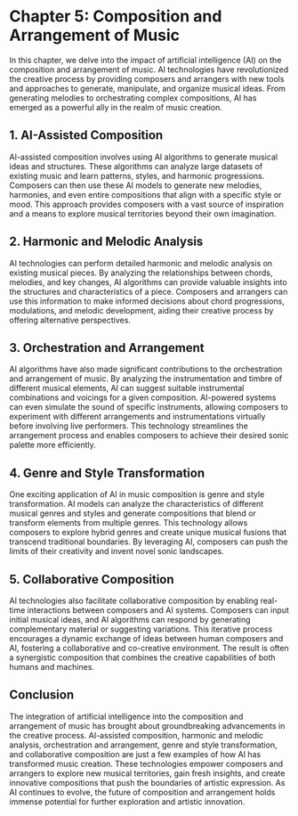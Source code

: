 Chapter 5: Composition and Arrangement of Music
===============================================

In this chapter, we delve into the impact of artificial intelligence (AI) on the composition and arrangement of music. AI technologies have revolutionized the creative process by providing composers and arrangers with new tools and approaches to generate, manipulate, and organize musical ideas. From generating melodies to orchestrating complex compositions, AI has emerged as a powerful ally in the realm of music creation.

**1. AI-Assisted Composition**
------------------------------

AI-assisted composition involves using AI algorithms to generate musical ideas and structures. These algorithms can analyze large datasets of existing music and learn patterns, styles, and harmonic progressions. Composers can then use these AI models to generate new melodies, harmonies, and even entire compositions that align with a specific style or mood. This approach provides composers with a vast source of inspiration and a means to explore musical territories beyond their own imagination.

**2. Harmonic and Melodic Analysis**
------------------------------------

AI technologies can perform detailed harmonic and melodic analysis on existing musical pieces. By analyzing the relationships between chords, melodies, and key changes, AI algorithms can provide valuable insights into the structures and characteristics of a piece. Composers and arrangers can use this information to make informed decisions about chord progressions, modulations, and melodic development, aiding their creative process by offering alternative perspectives.

**3. Orchestration and Arrangement**
------------------------------------

AI algorithms have also made significant contributions to the orchestration and arrangement of music. By analyzing the instrumentation and timbre of different musical elements, AI can suggest suitable instrumental combinations and voicings for a given composition. AI-powered systems can even simulate the sound of specific instruments, allowing composers to experiment with different arrangements and instrumentations virtually before involving live performers. This technology streamlines the arrangement process and enables composers to achieve their desired sonic palette more efficiently.

**4. Genre and Style Transformation**
-------------------------------------

One exciting application of AI in music composition is genre and style transformation. AI models can analyze the characteristics of different musical genres and styles and generate compositions that blend or transform elements from multiple genres. This technology allows composers to explore hybrid genres and create unique musical fusions that transcend traditional boundaries. By leveraging AI, composers can push the limits of their creativity and invent novel sonic landscapes.

**5. Collaborative Composition**
--------------------------------

AI technologies also facilitate collaborative composition by enabling real-time interactions between composers and AI systems. Composers can input initial musical ideas, and AI algorithms can respond by generating complementary material or suggesting variations. This iterative process encourages a dynamic exchange of ideas between human composers and AI, fostering a collaborative and co-creative environment. The result is often a synergistic composition that combines the creative capabilities of both humans and machines.

**Conclusion**
--------------

The integration of artificial intelligence into the composition and arrangement of music has brought about groundbreaking advancements in the creative process. AI-assisted composition, harmonic and melodic analysis, orchestration and arrangement, genre and style transformation, and collaborative composition are just a few examples of how AI has transformed music creation. These technologies empower composers and arrangers to explore new musical territories, gain fresh insights, and create innovative compositions that push the boundaries of artistic expression. As AI continues to evolve, the future of composition and arrangement holds immense potential for further exploration and artistic innovation.
